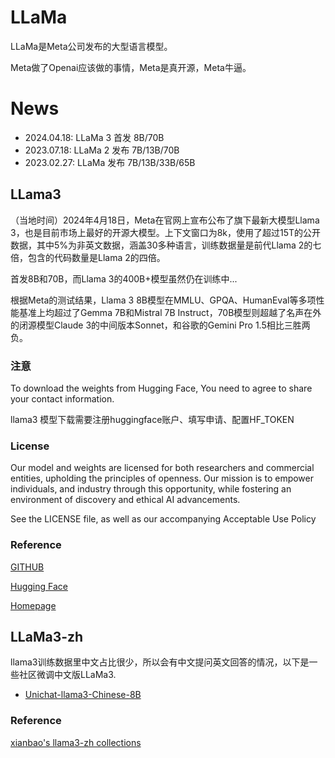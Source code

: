 # LLaMa
LLaMa是Meta公司发布的大型语言模型。

Meta做了Openai应该做的事情，Meta是真开源，Meta牛逼。

# News
* 2024.04.18: LLaMa 3 首发 8B/70B
* 2023.07.18: LLaMa 2 发布 7B/13B/70B
* 2023.02.27: LLaMa 发布  7B/13B/33B/65B


## LLama3
（当地时间）2024年4月18日，Meta在官网上宣布公布了旗下最新大模型Llama 3，也是目前市场上最好的开源大模型。上下文窗口为8k，使用了超过15T的公开数据，其中5%为非英文数据，涵盖30多种语言，训练数据量是前代Llama 2的七倍，包含的代码数量是Llama 2的四倍。

首发8B和70B，而Llama 3的400B+模型虽然仍在训练中...

根据Meta的测试结果，Llama 3 8B模型在MMLU、GPQA、HumanEval等多项性能基准上均超过了Gemma 7B和Mistral 7B Instruct，70B模型则超越了名声在外的闭源模型Claude 3的中间版本Sonnet，和谷歌的Gemini Pro 1.5相比三胜两负。


### 注意 
To download the weights from Hugging Face, You need to agree to share your contact information.

llama3 模型下载需要注册huggingface账户、填写申请、配置HF_TOKEN  

### License
Our model and weights are licensed for both researchers and commercial entities, upholding the principles of openness. Our mission is to empower individuals, and industry through this opportunity, while fostering an environment of discovery and ethical AI advancements.

See the LICENSE file, as well as our accompanying Acceptable Use Policy

### Reference
[GITHUB](https://github.com/meta-llama/llama3)

[Hugging Face](https://huggingface.co/collections/meta-llama/meta-llama-3-66214712577ca38149ebb2b6)

[Homepage](https://llama.meta.com/llama3)

## LLaMa3-zh

llama3训练数据里中文占比很少，所以会有中文提问英文回答的情况，以下是一些社区微调中文版LLaMa3.

- [Unichat-llama3-Chinese-8B](https://huggingface.co/UnicomLLM/Unichat-llama3-Chinese-8B)


### Reference
[xianbao's llama3-zh collections](https://huggingface.co/collections/xianbao/llama3-zh-662ba8503bdfe51948a28403)